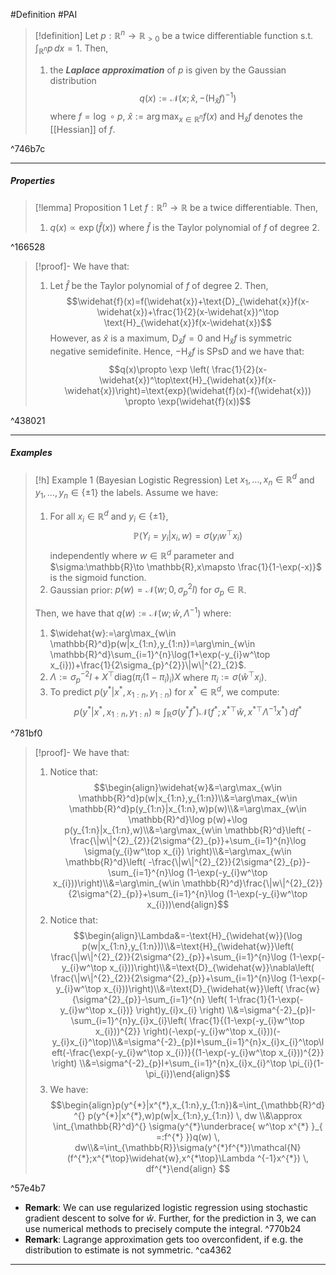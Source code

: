 #Definition #PAI 

> [!definition]
> Let $p:\mathbb{R}^n\to \mathbb{R}_{> 0}$ be a twice differentiable function s.t. $\int_{\mathbb{R}^n}^{} p \, dx=1$. Then, 
> 1. the ***Laplace approximation*** of $p$ is given by the Gaussian distribution $$q(x):=\mathcal{N}(x; \widehat{x},-(\text{H}_{\widehat{x}}f)^{-1})$$where $f = \log \circ p$, $\widehat{x}:=\arg\max_{x\in \mathbb{R}^n}f(x)$ and  $\text{H}_{\widehat{x}}f$ denotes the [[Hessian]] of $f$. 

^746b7c

---
##### Properties
> [!lemma] Proposition 1
> Let $f:\mathbb{R}^n\to \mathbb{R}$ be a twice differentiable. Then, 
> 1. $q(x)\propto\exp(\widehat{f}(x))$ where $\widehat{f}$ is the Taylor polynomial of $f$ of degree 2.

^166528

> [!proof]-
> We have that:
> 1. Let $\widehat{f}$ be the Taylor polynomial of $f$ of degree 2. Then, $$\widehat{f}(x)=f(\widehat{x})+\text{D}_{\widehat{x}}f(x-\widehat{x})+\frac{1}{2}(x-\widehat{x})^\top \text{H}_{\widehat{x}}f(x-\widehat{x})$$However, as $\widehat{x}$ is a maximum, $\text{D}_{\widehat{x}}f=0$ and $\text{H}_{\widehat{x}}f$ is symmetric negative semidefinite. Hence, $-\text{H}_{\widehat{x}}f$ is SPsD and we have that: $$q(x)\propto \exp \left(  \frac{1}{2}(x-\widehat{x})^\top\text{H}_{\widehat{x}}f(x-\widehat{x})\right)=\text{exp}(\widehat{f}(x)-f(\widehat{x}))  \propto \exp(\widehat{f}(x))$$

^438021

---
##### Examples
> [!h] Example 1 (Bayesian Logistic Regression)
> Let $x_{1},\dots,x_{n}\in \mathbb{R}^d$ and $y_{1},\dots,y_{n}\in \{ \pm 1 \}$ the labels. Assume we have:
> 1. For all $x_{i}\in \mathbb{R}^d$ and $y_{i}\in \{ \pm 1 \}$, $$\mathbb{P}(Y_{i}=y_{i}|x_{i},w)=\sigma(y_{i}w^\top x_{i})$$ independently where $w\in \mathbb{R}^d$ parameter and $\sigma:\mathbb{R}\to \mathbb{R},x\mapsto \frac{1}{1-\exp(-x)}$ is the sigmoid function. 
> 1. Gaussian prior: $p(w)=\mathcal{N}(w;0,\sigma^{2}_{p}I)$ for $\sigma_{p}\in \mathbb{R}$.
> 
> Then, we have that $q(w):=\mathcal{N}(w; \widehat{w}, \Lambda ^{-1})$ where:
> 1. $\widehat{w}:=\arg\max_{w\in \mathbb{R}^d}p(w|x_{1:n},y_{1:n})=\arg\min_{w\in \mathbb{R}^d}\sum_{i=1}^{n}\log(1+\exp(-y_{i}w^\top x_{i}))+\frac{1}{2\sigma_{p}^{2}}\|w\|^{2}_{2}$. 
> 2. $\Lambda:=\sigma_{p}^{-2}I+X^\top \text{diag}(\pi_{i}(1-\pi_{i})_{i})X$ where $\pi_{i}:=\sigma(\widehat{w}^\top x_{i})$.
> 3. To predict $p(y^{*}|x^{*},x_{1:n},y_{1:n})$ for $x^{*}\in \mathbb{R}^d$, we compute: $$p(y^{*}|x^{*},x_{1:n},y_{1:n})\approx \int_{\mathbb{R}}\sigma(y^{*}f^{*})\mathcal{N}(f^{*};x^{*\top}\widehat{w},x^{*\top}\Lambda ^{-1}x^{*})  \, df^{*} $$

^781bf0

> [!proof]-
> We have that:
> 1. Notice that: $$\begin{align}\widehat{w}&=\arg\max_{w\in \mathbb{R}^d}p(w|x_{1:n},y_{1:n})\\&=\arg\max_{w\in \mathbb{R}^d}p(y_{1:n}|x_{1:n},w)p(w)\\&=\arg\max_{w\in \mathbb{R}^d}\log p(w)+\log p(y_{1:n}|x_{1:n},w)\\&=\arg\max_{w\in \mathbb{R}^d}\left( -\frac{\|w\|^{2}_{2}}{2\sigma^{2}_{p}}+\sum_{i=1}^{n}\log \sigma(y_{i}w^\top x_{i}) \right)\\&=\arg\max_{w\in \mathbb{R}^d}\left( -\frac{\|w\|^{2}_{2}}{2\sigma^{2}_{p}}-\sum_{i=1}^{n}\log (1-\exp(-y_{i}w^\top x_{i}))\right)\\&=\arg\min_{w\in \mathbb{R}^d}\frac{\|w\|^{2}_{2}}{2\sigma^{2}_{p}}+\sum_{i=1}^{n}\log (1-\exp(-y_{i}w^\top x_{i}))\end{align}$$
> 2. Notice that: $$\begin{align}\Lambda&=-\text{H}_{\widehat{w}}(\log p(w|x_{1:n},y_{1:n}))\\&=\text{H}_{\widehat{w}}\left( \frac{\|w\|^{2}_{2}}{2\sigma^{2}_{p}}+\sum_{i=1}^{n}\log (1-\exp(-y_{i}w^\top x_{i}))\right)\\&=\text{D}_{\widehat{w}}\nabla\left( \frac{\|w\|^{2}_{2}}{2\sigma^{2}_{p}}+\sum_{i=1}^{n}\log (1-\exp(-y_{i}w^\top x_{i}))\right)\\&=\text{D}_{\widehat{w}}\left( \frac{w}{\sigma^{2}_{p}}-\sum_{i=1}^{n} \left( 1-\frac{1}{1-\exp(-y_{i}w^\top x_{i})} \right)y_{i}x_{i} \right) \\&=\sigma^{-2}_{p}I-\sum_{i=1}^{n}y_{i}x_{i}\left( \frac{1}{(1-\exp(-y_{i}w^\top x_{i}))^{2}} \right)(-\exp(-y_{i}w^\top x_{i}))(-y_{i}x_{i}^\top)\\&=\sigma^{-2}_{p}I+\sum_{i=1}^{n}x_{i}x_{i}^\top\left(-\frac{\exp(-y_{i}w^\top x_{i})}{(1-\exp(-y_{i}w^\top x_{i}))^{2}} \right) \\&=\sigma^{-2}_{p}I+\sum_{i=1}^{n}x_{i}x_{i}^\top \pi_{i}(1-\pi_{i})\end{align}$$
> 3. We have: $$\begin{align}p(y^{*}|x^{*},x_{1:n},y_{1:n})&=\int_{\mathbb{R}^d}^{} p(y^{*}|x^{*},w)p(w|x_{1:n},y_{1:n}) \, dw \\&\approx \int_{\mathbb{R}^d}^{} \sigma(y^{*}\underbrace{ w^\top x^{*} }_{ =:f^{*} })q(w) \, dw\\&=\int_{\mathbb{R}}\sigma(y^{*}f^{*})\mathcal{N}(f^{*};x^{*\top}\widehat{w},x^{*\top}\Lambda ^{-1}x^{*})  \, df^{*}\end{align} $$

^57e4b7

- **Remark**: We can use regularized logistic regression using stochastic gradient descent to solve for $\widehat{w}$. Further, for the prediction in 3, we can use numerical methods to precisely compute the integral. ^770b24
- **Remark**: Lagrange approximation gets too overconfident, if e.g. the distribution to estimate is not symmetric.  ^ca4362
---
